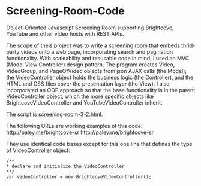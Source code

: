 Screening-Room-Code
===================

Object-Oriented Javascript Screening Room supporting Brightcove, YouTube and other video hosts with REST APIs.

The scope of theis project was to write a screening room that embeds thrid-party videos onto a web page, incorporating search and pagination functionality. With scaleability and resusable code in mind, I used an MVC (Model View Controller) design pattern. The program creates Video, VideoGroup, and PageOfVideo objects from json AJAX calls (the Model); the VideoController object holds the business logic (the Controller), and the HTML and CSS files cover the presentation layer (the View). I also incorporated an OOP approach so that the base functionality is in the parent VideoController object, which the more specific objects like BrightcoveVideoController and YouTubeVideoController inherit. 

The script is screening-room-3-2.html. 

The following URLs are working examples of this code:
http://paley.me/brightcove-sr
http://paley.me/brightcove-sr

They use identical code bases except for this one line that defines the type of VideoController object: 

	/**
	* declare and initialize the VideoController 
	**/	
	var videoController = new BrightcoveVideoController();




